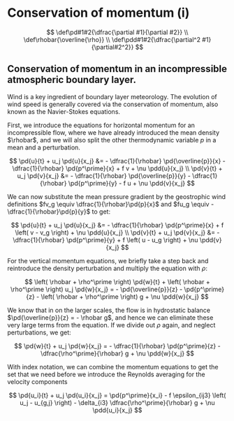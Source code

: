 # Conservation of momentum (i)

$$
\def\pd#1#2{\dfrac{\partial #1}{\partial #2}} \\
\def\rhobar{\overline{\rho}} \\
\def\pdd#1#2{\dfrac{\partial^2 #1}{\partial#2^2}}
$$


## Conservation of momentum in an incompressible atmospheric boundary layer.
Wind is a key ingredient of boundary layer meteorology.
The evolution of wind speed is generally covered via the conservation of momentum, also known as the Navier-Stokes equations.

First, we introduce the equations for horizontal momentum for an incompressible flow, where we have already introduced the mean density $\rhobar$, and we will also split the other thermodynamic variable $p$ in a mean and a perturbation.

$$
\pd{u}{t} + u_j \pd{u}{x_j} &= - \dfrac{1}{\rhobar} \pd{\overline{p}}{x} - \dfrac{1}{\rhobar} \pd{p^\prime}{x} + f v + \nu \pdd{u}{x_j} \\
\pd{v}{t} + u_j \pd{v}{x_j} &= - \dfrac{1}{\rhobar} \pd{\overline{p}}{y} - \dfrac{1}{\rhobar} \pd{p^\prime}{y} - f u + \nu \pdd{v}{x_j}
$$

We can now substitute the mean pressure gradient by the geostrophic wind definitions $fv_g \equiv \dfrac{1}{\rhobar}\pd{p}{x}$ and $fu_g \equiv - \dfrac{1}{\rhobar}\pd{p}{y}$ to get:

$$
\pd{u}{t} + u_j \pd{u}{x_j} &= - \dfrac{1}{\rhobar} \pd{p^\prime}{x} + f \left( v - v_g \right) + \nu \pdd{u}{x_j} \\
\pd{v}{t} + u_j \pd{v}{x_j} &= - \dfrac{1}{\rhobar} \pd{p^\prime}{y} + f \left( u - u_g \right) + \nu \pdd{v}{x_j}
$$

For the vertical momentum equations, we briefly take a step back and reintroduce the density perturbation and multiply the equation with $\rho$:

$$
\left( \rhobar + \rho^\prime \right) \pd{w}{t} + \left( \rhobar + \rho^\prime \right) u_j \pd{w}{x_j} = - \pd{\overline{p}}{z} - \pd{p^\prime}{z} - \left( \rhobar + \rho^\prime \right) g + \nu \pdd{w}{x_j}
$$

We know that in on the larger scales, the flow is in hydrostatic balance $\pd{\overline{p}}{z} = - \rhobar g$, and hence we can eliminate these very large terms from the equation. If we divide out $\rho$ again, and neglect perturbations, we get:

$$
\pd{w}{t} + u_j \pd{w}{x_j} = - \dfrac{1}{\rhobar} \pd{p^\prime}{z} - \dfrac{\rho^\prime}{\rhobar} g + \nu \pdd{w}{x_j}
$$

With index notation, we can combine the momentum equations to get the set that we need before we introduce the Reynolds averaging for the velocity components

$$
\pd{u_i}{t} + u_j \pd{u_i}{x_j} = \pd{p^\prime}{x_i} - f \epsilon_{ij3} \left( u_j - u_{g,j} \right) - \delta_{i3} \dfrac{\rho^\prime}{\rhobar} g + \nu \pdd{u_i}{x_j}
$$

